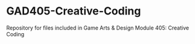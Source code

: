 # GAD405-Creative-Coding
Repository for files included in Game Arts &amp; Design Module 405: Creative Coding
